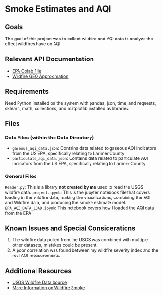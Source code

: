 # Smoke Estimates and AQI 

## Goals 
The goal of this project was to collect wildfire and AQI data to analyze the effect wildfires have on AQI. 

## Relevant API Documentation

- [EPA Colab File](https://colab.research.google.com/drive/1bxl9qrb_52RocKNGfbZ5znHVqFDMkUzf)
- [Wildfire GEO Approximation](https://colab.research.google.com/drive/1qNI6hji8CvDeBsnLDAhJXvaqf2gcg8UV)
## Requirements
Need Python installed on the system with pandas, json, time, and requests, sklearn, math, collections, and matplotlib installed as libraries. 

## Files

### Data Files (within the Data Directory)
- `gaseous_aqi_data.json`: Contains data related to gaseous AQI indicators from the US EPA, specifically relating to Larimer County 
- `particulate_aqi_data.json`:  Contains data related to particulate AQI indicators from the US EPA, specifically relating to Larimer County

### General Files
`Reader.py`: This is a library **not created by me** used to read the USGS wildfire data.
`project.ipynb`: This is the jupyter notebook file that covers loading in the wildfire data, making the visualizations, combining the AQI and Wildfire data, and producing the smoke estimate model. 
`EPA_AQI_DATA_LOAD.ipynb`: This notebook covers how I loaded the AQI data from the EPA

## Known Issues and Special Considerations

1. The wildfire data pulled from the USGS was combined with multiple other datasets, mistakes could be present. 
2. A poor correlation was found between my wildfire severity index and the real AQI measurements. 

## Additional Resources

- [USGS Wildfire Data Source](https://www.sciencebase.gov/catalog/item/61aa537dd34eb622f699df81)
- [More Information on Wildfire Smoke](https://www.epa.gov/air-quality/wildfires-and-smoke)
